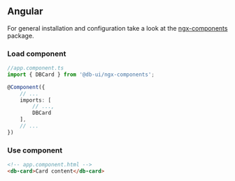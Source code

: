 ## Angular

For general installation and configuration take a look at
the [ngx-components](https://www.npmjs.com/package/@db-ui/ngx-components) package.

### Load component

```ts app.component.ts
//app.component.ts
import { DBCard } from '@db-ui/ngx-components';

@Component({
	// ...
	imports: [
		// ...,
		DBCard
    ],
	// ...
})
```

### Use component

```html app.component.html
<!-- app.component.html -->
<db-card>Card content</db-card>
```
